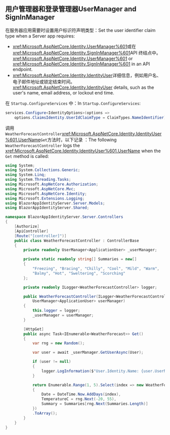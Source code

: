 ## <a name="usermanager-and-signinmanager"></a><span data-ttu-id="77ba5-101">用户管理器和登录管理器</span><span class="sxs-lookup"><span data-stu-id="77ba5-101">UserManager and SignInManager</span></span>

<span data-ttu-id="77ba5-102">在服务器应用需要时设置用户标识符声明类型：</span><span class="sxs-lookup"><span data-stu-id="77ba5-102">Set the user identifier claim type when a Server app requires:</span></span>

* <span data-ttu-id="77ba5-103"><xref:Microsoft.AspNetCore.Identity.UserManager%601>或在<xref:Microsoft.AspNetCore.Identity.SignInManager%601>API 终结点中。</span><span class="sxs-lookup"><span data-stu-id="77ba5-103"><xref:Microsoft.AspNetCore.Identity.UserManager%601> or <xref:Microsoft.AspNetCore.Identity.SignInManager%601> in an API endpoint.</span></span>
* <span data-ttu-id="77ba5-104"><xref:Microsoft.AspNetCore.Identity.IdentityUser>详细信息，例如用户名、电子邮件地址或锁定结束时间。</span><span class="sxs-lookup"><span data-stu-id="77ba5-104"><xref:Microsoft.AspNetCore.Identity.IdentityUser> details, such as the user's name, email address, or lockout end time.</span></span>

<span data-ttu-id="77ba5-105">在 `Startup.ConfigureServices` 中：</span><span class="sxs-lookup"><span data-stu-id="77ba5-105">In `Startup.ConfigureServices`:</span></span>

```csharp
services.Configure<IdentityOptions>(options => 
    options.ClaimsIdentity.UserIdClaimType = ClaimTypes.NameIdentifier);
```

<span data-ttu-id="77ba5-106">调用`WeatherForecastController`<xref:Microsoft.AspNetCore.Identity.IdentityUser%601.UserName>`Get`方法时，以下记录 ：</span><span class="sxs-lookup"><span data-stu-id="77ba5-106">The following `WeatherForecastController` logs the <xref:Microsoft.AspNetCore.Identity.IdentityUser%601.UserName> when the `Get` method is called:</span></span>

```csharp
using System;
using System.Collections.Generic;
using System.Linq;
using System.Threading.Tasks;
using Microsoft.AspNetCore.Authorization;
using Microsoft.AspNetCore.Mvc;
using Microsoft.AspNetCore.Identity;
using Microsoft.Extensions.Logging;
using BlazorAppIdentityServer.Server.Models;
using BlazorAppIdentityServer.Shared;

namespace BlazorAppIdentityServer.Server.Controllers
{
    [Authorize]
    [ApiController]
    [Route("[controller]")]
    public class WeatherForecastController : ControllerBase
    {
        private readonly UserManager<ApplicationUser> _userManager;

        private static readonly string[] Summaries = new[]
        {
            "Freezing", "Bracing", "Chilly", "Cool", "Mild", "Warm", 
            "Balmy", "Hot", "Sweltering", "Scorching"
        };

        private readonly ILogger<WeatherForecastController> logger;

        public WeatherForecastController(ILogger<WeatherForecastController> logger, 
            UserManager<ApplicationUser> userManager)
        {
            this.logger = logger;
            _userManager = userManager;
        }

        [HttpGet]
        public async Task<IEnumerable<WeatherForecast>> Get()
        {
            var rng = new Random();

            var user = await _userManager.GetUserAsync(User);

            if (user != null)
            {
                logger.LogInformation($"User.Identity.Name: {user.UserName}");
            }

            return Enumerable.Range(1, 5).Select(index => new WeatherForecast
            {
                Date = DateTime.Now.AddDays(index),
                TemperatureC = rng.Next(-20, 55),
                Summary = Summaries[rng.Next(Summaries.Length)]
            })
            .ToArray();
        }
    }
}
```
